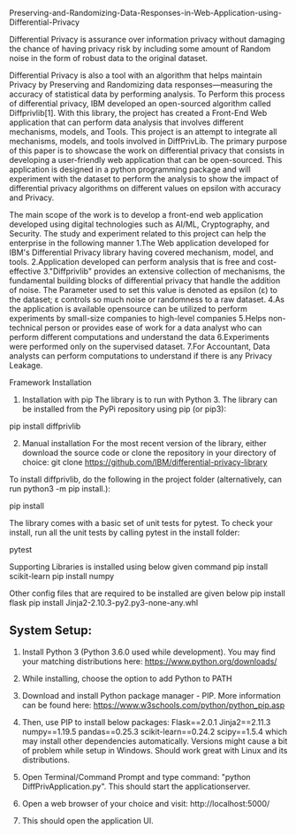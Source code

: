 Preserving-and-Randomizing-Data-Responses-in-Web-Application-using-Differential-Privacy

Differential Privacy is assurance over information privacy without damaging the chance of having privacy risk by including some amount of Random noise in the form of robust data to the original dataset. 

Differential Privacy is also a tool with an algorithm that helps maintain Privacy by Preserving and Randomizing data responses—measuring the accuracy of statistical data by performing analysis. To Perform this process of differential privacy, IBM developed an open-sourced algorithm called Diffprivlib[1]. With this library, the project has created a Front-End Web application that can perform data analysis that involves different mechanisms, models, and Tools.
This project is an attempt to integrate all mechanisms, models, and tools involved in DiffPrivLib. The primary purpose of this paper is to showcase the work on differential privacy that consists in developing a user-friendly web application that can be open-sourced. This application is designed in a python programming package and will experiment with the dataset to perform the analysis to show the impact of differential privacy algorithms on different values on epsilon with accuracy and Privacy.

The main scope of the work is to develop a front-end web application developed using digital technologies such as AI/ML, Cryptography, and Security. The study and experiment related to this project can help the enterprise in the following manner
1.The Web application developed for IBM's Differential Privacy library having covered mechanism, model, and tools. 
2.Application developed can perform analysis that is free and cost-effective 
3."Diffprivlib" provides an extensive collection of mechanisms, the fundamental building blocks of differential privacy that handle the addition of noise. The Parameter used to set this value is denoted as epsilon (ε) to the dataset; ε controls so much noise or randomness to a raw dataset.
4.As the application is available opensource can be utilized to perform experiments by small-size companies to high-level companies
5.Helps non-technical person or provides ease of work for a data analyst who can perform different computations and understand the data
6.Experiments were performed only on the supervised dataset. 
7.For Accountant, Data analysts can perform computations to understand if there is any Privacy Leakage.

Framework Installation

1. Installation with pip
The library is to run with Python 3. The library can be installed from the PyPi repository using pip (or pip3):

pip install diffprivlib

2. Manual installation
For the most recent version of the library, either download the source code or clone the repository in your directory of choice:
git clone https://github.com/IBM/differential-privacy-library

To install diffprivlib, do the following in the project folder (alternatively, can run python3 -m pip install.):

pip install

The library comes with a basic set of unit tests for pytest. To check your install, run all the unit tests by calling pytest in the install folder:

pytest

Supporting Libraries is installed using below given command
pip install scikit-learn
pip install numpy
	
Other config files that are required to be installed are given below
pip install flask
pip install Jinja2-2.10.3-py2.py3-none-any.whl


System Setup:
------------------------------------------------------------------------

1. Install Python 3 (Python 3.6.0 used while development). You may find your matching distributions here: https://www.python.org/downloads/
2. While installing, choose the option to add Python to PATH
3. Download and install Python package manager - PIP. More information can be found here: https://www.w3schools.com/python/python_pip.asp
4. Then, use PIP to install below packages:
		Flask==2.0.1
		Jinja2==2.11.3
		numpy==1.19.5
		pandas==0.25.3
		scikit-learn==0.24.2
		scipy==1.5.4
	which may install other dependencies automatically. Versions might cause a bit of problem while setup in Windows. Should work great with Linux and its distributions.

5. Open Terminal/Command Prompt and type command: "python DiffPrivApplication.py". This should start the applicationserver. 
6. Open a web browser of your choice and visit: http://localhost:5000/
7. This should open the application UI.

	
